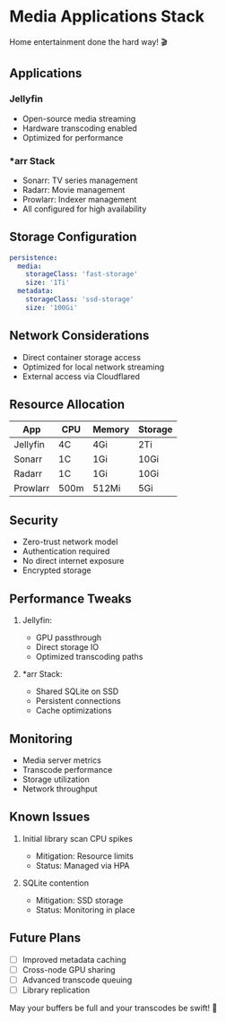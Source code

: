 # Media Applications Stack

Home entertainment done the hard way! 🎬

## Applications

### Jellyfin

- Open-source media streaming
- Hardware transcoding enabled
- Optimized for performance

### \*arr Stack

- Sonarr: TV series management
- Radarr: Movie management
- Prowlarr: Indexer management
- All configured for high availability

## Storage Configuration

```yaml
persistence:
  media:
    storageClass: 'fast-storage'
    size: '1Ti'
  metadata:
    storageClass: 'ssd-storage'
    size: '100Gi'
```

## Network Considerations

- Direct container storage access
- Optimized for local network streaming
- External access via Cloudflared

## Resource Allocation

| App      | CPU  | Memory | Storage |
| -------- | ---- | ------ | ------- |
| Jellyfin | 4C   | 4Gi    | 2Ti     |
| Sonarr   | 1C   | 1Gi    | 10Gi    |
| Radarr   | 1C   | 1Gi    | 10Gi    |
| Prowlarr | 500m | 512Mi  | 5Gi     |

## Security

- Zero-trust network model
- Authentication required
- No direct internet exposure
- Encrypted storage

## Performance Tweaks

1. Jellyfin:

   - GPU passthrough
   - Direct storage IO
   - Optimized transcoding paths

2. \*arr Stack:
   - Shared SQLite on SSD
   - Persistent connections
   - Cache optimizations

## Monitoring

- Media server metrics
- Transcode performance
- Storage utilization
- Network throughput

## Known Issues

1. Initial library scan CPU spikes

   - Mitigation: Resource limits
   - Status: Managed via HPA

2. SQLite contention
   - Mitigation: SSD storage
   - Status: Monitoring in place

## Future Plans

- [ ] Improved metadata caching
- [ ] Cross-node GPU sharing
- [ ] Advanced transcode queuing
- [ ] Library replication

May your buffers be full and your transcodes be swift! 🚀
